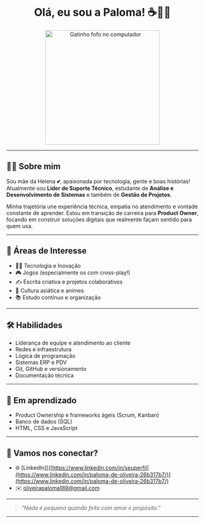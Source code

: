 <h1 align="center">Olá, eu sou a Paloma! ☕👩‍💻</h1>

<p align="center">
  <img src="https://media3.giphy.com/media/v1.Y2lkPTc5MGI3NjExcjVsdjlidzFhajVmc3JzNjN0YWRjbTd6N245NHl6bzZ3Zzh5eXliNyZlcD12MV9pbnRlcm5hbF9naWZfYnlfaWQmY3Q9Zw/7vUwiZ4MJRNDy/giphy.gif" width="300" alt="Gatinho fofo no computador">
</p>




---

## 👩‍💼 Sobre mim

Sou mãe da Helena 💕, apaixonada por tecnologia, gente e boas histórias!  
Atualmente sou **Líder de Suporte Técnico**, estudante de **Análise e Desenvolvimento de Sistemas** e também de **Gestão de Projetos**.  

Minha trajetória une experiência técnica, empatia no atendimento e vontade constante de aprender. Estou em transição de carreira para **Product Owner**, focando em construir soluções digitais que realmente façam sentido para quem usa.

---

## 🎯 Áreas de Interesse

- 👩‍💻 Tecnologia e Inovação
- 🎮 Jogos (especialmente os com cross-play!)
- ✍️ Escrita criativa e projetos colaborativos
- 🎌 Cultura asiática e animes
- 📚 Estudo contínuo e organização

---

## 🛠️ Habilidades

- Liderança de equipe e atendimento ao cliente
- Redes e infraestrutura
- Lógica de programação
- Sistemas ERP e PDV
- Git, GitHub e versionamento
- Documentação técnica

---

## 📘 Em aprendizado

- Product Ownership e frameworks ágeis (Scrum, Kanban)
- Banco de dados (SQL)
- HTML, CSS e JavaScript

---

## 🤝 Vamos nos conectar?

- 🌐 [LinkedIn][([https://www.linkedin.com/in/seuperfil](https://www.linkedin.com/in/paloma-de-oliveira-26b317b7/)](https://www.linkedin.com/in/paloma-de-oliveira-26b317b7/)
- ✉️ oliveirapaloma189@gmail.com 

---

> _“Nada é pequeno quando feito com amor e propósito.”_

---

